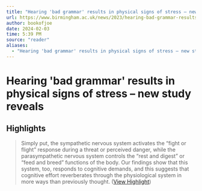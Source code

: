 ```yaml
---
title: "Hearing 'bad grammar' results in physical signs of stress – new study reveals"
url: https://www.birmingham.ac.uk/news/2023/hearing-bad-grammar-results-in-physical-signs-of-stress-new-study-reveals
author: bookofjoe
date: 2024-02-03
time: 5:39 PM
source: "reader"
aliases:
  - "Hearing 'bad grammar' results in physical signs of stress – new study reveals"
---
```

# Hearing 'bad grammar' results in physical signs of stress – new study reveals

## Highlights
> Simply put, the sympathetic nervous system activates the “fight or flight” response during a threat or perceived danger, while the parasympathetic nervous system controls the “rest and digest” or “feed and breed” functions of the body. Our findings show that this system, too, responds to cognitive demands, and this suggests that cognitive effort reverberates through the physiological system in more ways than previously thought. ([View Highlight](https://read.readwise.io/read/01heq0ybaxbpdxejgvthwpt9pb))

